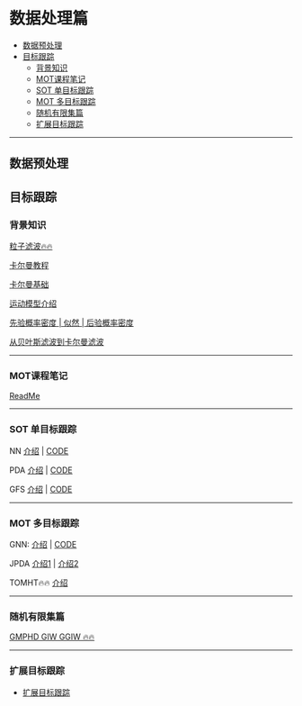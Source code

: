# 数据处理篇


- [数据预处理](#数据预处理)
- [目标跟踪](#目标跟踪)
  - [背景知识](#背景知识)
  - [MOT课程笔记](#mot课程笔记)
  - [SOT 单目标跟踪](#sot-单目标跟踪)
  - [MOT 多目标跟踪](#mot-多目标跟踪)
  - [随机有限集篇](#随机有限集篇)
  - [扩展目标跟踪](#扩展目标跟踪)
---

## 数据预处理

## 目标跟踪

### 背景知识

[粒子滤波🔥🔥](./目标跟踪篇/Particlefilter.md)

[卡尔曼教程](./目标跟踪篇/kalman.md)

[卡尔曼基础](./目标跟踪篇/目标跟踪基础知识/卡尔曼系列/README.md)

[运动模型介绍](./目标跟踪篇/目标跟踪基础知识/卡尔曼系列/运动模型.md)

[先验概率密度 | 似然 | 后验概率密度](https://blog.shipengx.com/archives/9fb25cec.html)

[从贝叶斯滤波到卡尔曼滤波](https://blog.shipengx.com/archives/3bb74af.html)

---

### MOT课程笔记
[ReadMe](./目标跟踪篇/MOT_Course/MOT/README.md)

---

### SOT 单目标跟踪

NN 
[介绍](./目标跟踪篇/MOT_Course/MOT/HA01_Note.md) |  [CODE](./目标跟踪篇/MOT_Course/MOT/HA01_Code.md) 

PDA
[介绍](./目标跟踪篇/PDA.md) |  [CODE](./目标跟踪篇/Stone_Soup/07_PDATutorial.ipynb)

GFS
[介绍](./目标跟踪篇/MOT_Course/MOT/HA01_Note.md) |  [CODE](./目标跟踪篇/MOT_Course/MOT/HA01_Code.md)

---

### MOT 多目标跟踪
GNN: 
[介绍](./目标跟踪篇/MOT_Course/MOT/HA02_Note.md) |  [CODE](./目标跟踪篇/MOT_Course/MOT/HA01_Code.md) 

JPDA
[介绍1](./目标跟踪篇/MOT_Course/MOT/HA02_Note.md) | 
[介绍2](./目标跟踪篇/JPDA_CJPDA.md)


TOMHT🔥🔥
[介绍](./目标跟踪篇/MHT.md)

---

### 随机有限集篇

[GMPHD GIW GGIW 🔥🔥](./目标跟踪篇/随机有限集系列/GMPHD.md)
  

---

### 扩展目标跟踪
- [扩展目标跟踪](./目标跟踪篇/扩展目标跟踪/README.md)
